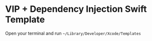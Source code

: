 # VIP + Dependency Injection Swift Template

Open your terminal and run ```~/Library/Developer/Xcode/Templates```
